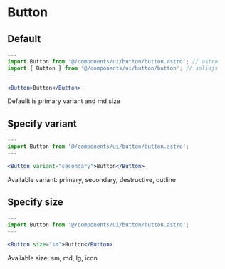 # Button

## Default

```jsx
---
import Button from '@/components/ui/button/button.astro'; // astro
import { Button } from '@/components/ui/button/button'; // solidjs
---

<Button>Button</Button>
```

Defaullt is primary variant and md size

## Specify variant

```jsx
---
import Button from '@/components/ui/button/button.astro';
---

<Button variant="secondary">Button</Button>
```

Available variant: primary, secondary, destructive, outline

## Specify size

```jsx
---
import Button from '@/components/ui/button/button.astro';
---

<Button size="sm">Button</Button>
```

Available size: sm, md, lg, icon
